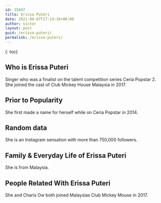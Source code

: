 ```yaml
---
id: 15847
title: Erissa Puteri
date: 2021-04-07T17:14:18+00:00
author: victor
layout: post
guid: /erissa-puteri/
permalink: /erissa-puteri/
---
```



{: toc}


## Who is Erissa Puteri



Singer who was a finalist on the talent competition series Ceria Popstar 2. She joined the cast of Club Mickey House Malaysia in 2017.

                
                
                
## Prior to Popularity



She first made a name for herself while on Ceria Popstar in 2014.

                
                
                
## Random data



She is an Instagram sensation with more than 750,000 followers. 

                
                
                
## Family & Everyday Life of Erissa Puteri



She is from Malaysia.

                
                
                
## People Related With Erissa Puteri



She and Charis Ow both joined Malaysias Club Mickey Mouse in 2017.

                
              
            
          
          
          